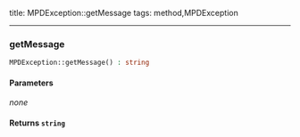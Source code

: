 title: MPDException::getMessage
tags: method,MPDException

---

<div class="method">
<h3 class="method-name">getMessage</h3>
<p></p>

```php
MPDException::getMessage() : string
```

#### Parameters

*none*


#### Returns `string`



</div>